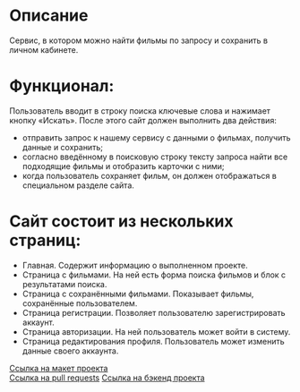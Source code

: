 # Описание

Сервис, в котором можно найти фильмы по запросу и сохранить в личном кабинете.

# Функционал:

Пользователь вводит в строку поиска ключевые слова и нажимает кнопку «Искать». После этого сайт должен выполнить два действия:

- отправить запрос к нашему сервису с данными о фильмах, получить данные и сохранить;
- согласно введённому в поисковую строку тексту запроса найти все подходящие фильмы и отобразить карточки с ними;
- когда пользователь сохраняет фильм, он должен отображаться в специальном разделе сайта.

# Сайт состоит из нескольких страниц:

- Главная. Содержит информацию о выполненном проекте.
- Страница с фильмами. На ней есть форма поиска фильмов и блок с результатами поиска.
- Страница с сохранёнными фильмами. Показывает фильмы, сохранённые пользователем.
- Страница регистрации. Позволяет пользователю зарегистрировать аккаунт.
- Страница авторизации. На ней пользователь может войти в систему.
- Страница редактирования профиля. Пользователь может изменить данные своего аккаунта.

[Ссылка на макет проекта](https://disk.yandex.ru/d/3N2R8Cbizw67RA)\
[Ссылка на pull requests](https://github.com/AlexeyPakhomov/movies-explorer-frontend/pull/3#pullrequestreview-1495431759)
[Ссылка на бэкенд проекта](https://github.com/AlexeyPakhomov/movies-explorer-api)
